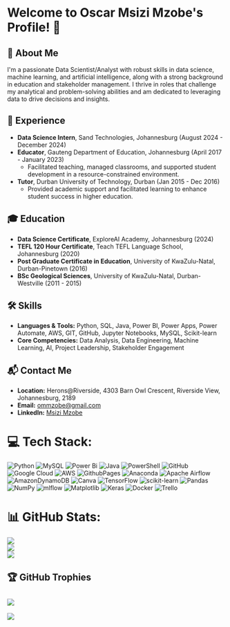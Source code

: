 # Welcome to Oscar Msizi Mzobe's Profile! 👋

## 🌟 About Me
I'm a passionate Data Scientist/Analyst with robust skills in data science, machine learning, and artificial intelligence, along with a strong background in education and stakeholder management. I thrive in roles that challenge my analytical and problem-solving abilities and am dedicated to leveraging data to drive decisions and insights.

## 💼 Experience
- **Data Science Intern**, Sand Technologies, Johannesburg (August 2024 - December 2024)
- **Educator**, Gauteng Department of Education, Johannesburg (April 2017 - January 2023)
  - Facilitated teaching, managed classrooms, and supported student development in a resource-constrained environment.
- **Tutor**, Durban University of Technology, Durban (Jan 2015 - Dec 2016)
  - Provided academic support and facilitated learning to enhance student success in higher education.

## 🎓 Education
- **Data Science Certificate**, ExploreAI Academy, Johannesburg (2024)
- **TEFL 120 Hour Certificate**, Teach TEFL Language School, Johannesburg (2020)
- **Post Graduate Certificate in Education**, University of KwaZulu-Natal, Durban-Pinetown (2016)
- **BSc Geological Sciences**, University of KwaZulu-Natal, Durban-Westville (2011 - 2015)

## 🛠️ Skills
- **Languages & Tools:** Python, SQL, Java, Power BI, Power Apps, Power Automate, AWS, GIT, GitHub, Jupyter Notebooks, MySQL, Scikit-learn
- **Core Competencies:** Data Analysis, Data Engineering, Machine Learning, AI, Project Leadership, Stakeholder Engagement

## 📬 Contact Me
- **Location:** Herons@Riverside, 4303 Barn Owl Crescent, Riverside View, Johannesburg, 2189
- **Email:** [ommzobe@gmail.com](mailto:ommzobe@gmail.com)
- **LinkedIn:** [Msizi Mzobe](https://www.linkedin.com/in/msizi-mzobe-8a2255108)

# 💻 Tech Stack:
![Python](https://img.shields.io/badge/python-3670A0?style=for-the-badge&logo=python&logoColor=ffdd54) ![MySQL](https://img.shields.io/badge/mysql-4479A1.svg?style=for-the-badge&logo=mysql&logoColor=white) ![Power Bi](https://img.shields.io/badge/power_bi-F2C811?style=for-the-badge&logo=powerbi&logoColor=black) ![Java](https://img.shields.io/badge/java-%23ED8B00.svg?style=for-the-badge&logo=openjdk&logoColor=white) ![PowerShell](https://img.shields.io/badge/PowerShell-%235391FE.svg?style=for-the-badge&logo=powershell&logoColor=white) ![GitHub](https://img.shields.io/badge/github-%23121011.svg?style=for-the-badge&logo=github&logoColor=white) ![Google Cloud](https://img.shields.io/badge/GoogleCloud-%234285F4.svg?style=for-the-badge&logo=google-cloud&logoColor=white) ![AWS](https://img.shields.io/badge/AWS-%23FF9900.svg?style=for-the-badge&logo=amazon-aws&logoColor=white) ![GithubPages](https://img.shields.io/badge/github%20pages-121013?style=for-the-badge&logo=github&logoColor=white) ![Anaconda](https://img.shields.io/badge/Anaconda-%2344A833.svg?style=for-the-badge&logo=anaconda&logoColor=white) ![Apache Airflow](https://img.shields.io/badge/Apache%20Airflow-017CEE?style=for-the-badge&logo=Apache%20Airflow&logoColor=white) ![AmazonDynamoDB](https://img.shields.io/badge/Amazon%20DynamoDB-4053D6?style=for-the-badge&logo=Amazon%20DynamoDB&logoColor=white) ![Canva](https://img.shields.io/badge/Canva-%2300C4CC.svg?style=for-the-badge&logo=Canva&logoColor=white) ![TensorFlow](https://img.shields.io/badge/TensorFlow-%23FF6F00.svg?style=for-the-badge&logo=TensorFlow&logoColor=white) ![scikit-learn](https://img.shields.io/badge/scikit--learn-%23F7931E.svg?style=for-the-badge&logo=scikit-learn&logoColor=white) ![Pandas](https://img.shields.io/badge/pandas-%23150458.svg?style=for-the-badge&logo=pandas&logoColor=white) ![NumPy](https://img.shields.io/badge/numpy-%23013243.svg?style=for-the-badge&logo=numpy&logoColor=white) ![mlflow](https://img.shields.io/badge/mlflow-%23d9ead3.svg?style=for-the-badge&logo=numpy&logoColor=blue) ![Matplotlib](https://img.shields.io/badge/Matplotlib-%23ffffff.svg?style=for-the-badge&logo=Matplotlib&logoColor=black) ![Keras](https://img.shields.io/badge/Keras-%23D00000.svg?style=for-the-badge&logo=Keras&logoColor=white) ![Docker](https://img.shields.io/badge/docker-%230db7ed.svg?style=for-the-badge&logo=docker&logoColor=white) ![Trello](https://img.shields.io/badge/Trello-%23026AA7.svg?style=for-the-badge&logo=Trello&logoColor=white)
# 📊 GitHub Stats:
![](https://github-readme-stats.vercel.app/api?username=OMMzobe&theme=dark&hide_border=false&include_all_commits=false&count_private=false)<br/>
![](https://github-readme-streak-stats.herokuapp.com/?user=OMMzobe&theme=dark&hide_border=false)<br/>
![](https://github-readme-stats.vercel.app/api/top-langs/?username=OMMzobe&theme=dark&hide_border=false&include_all_commits=false&count_private=false&layout=compact)

## 🏆 GitHub Trophies
![](https://github-profile-trophy.vercel.app/?username=OMMzobe&theme=radical&no-frame=false&no-bg=true&margin-w=4)
---
[![](https://visitcount.itsvg.in/api?id=OMMzobe&icon=0&color=0)](https://visitcount.itsvg.in)

<!-- Proudly created with GPRM ( https://gprm.itsvg.in ) -->
